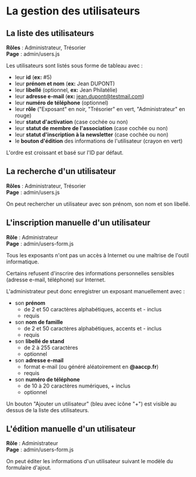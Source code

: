 # La gestion des utilisateurs

## La liste des utilisateurs

**Rôles** : Administrateur, Trésorier<br />
**Page** : admin/users.js

Les utilisateurs sont listés sous forme de tableau avec :

- leur **id** (**ex:** #5)
- leur **prénom et nom** (**ex:** Jean DUPONT)
- leur **libellé** (optionnel, **ex:** Jean Philatélie)
- leur **adresse e-mail** (**ex:** jean.dupont@testmail.com)
- leur **numéro de téléphone** (optionnel)
- leur **rôle** ("Exposant" en noir, "Trésorier" en vert, "Administrateur" en rouge)
- leur **statut d'activation** (case cochée ou non)
- leur **statut de membre de l'association** (case cochée ou non)
- leur **statut d'inscription à la newsletter** (case cochée ou non)
- le **bouton d'édition** des informations de l'utilisateur (crayon en vert)

L'ordre est croissant et basé sur l'ID par défaut.

## La recherche d'un utilisateur

**Rôles** : Administrateur, Trésorier<br />
**Page** : admin/users.js

On peut rechercher un utilisateur avec son prénom, son nom et son libellé.

## L'inscription manuelle d'un utilisateur

**Rôle** : Administrateur<br />
**Page** : admin/users-form.js

Tous les exposants n'ont pas un accès à Internet ou une maîtrise de l'outil informatique.

Certains refusent d'inscrire des informations personnelles sensibles (adresse e-mail, téléphone) sur Internet.

L'administrateur peut donc enregistrer un exposant manuellement avec :

- son **prénom**
  - de 2 et 50 caractères alphabétiques, accents et - inclus
  - requis
- son **nom de famille**
  - de 2 et 50 caractères alphabétiques, accents et - inclus
  - requis
- son **libellé de stand**
  - de 2 à 255 caractères
  - optionnel
- son **adresse e-mail**
  - format e-mail (ou généré aléatoirement en **@aaccp.fr**)
  - requis
- son **numéro de téléphone**
  - de 10 à 20 caractères numériques, + inclus
  - optionnel

Un bouton "Ajouter un utilisateur" (bleu avec icône "+") est visible au dessus de la liste des utilisateurs.

## L'édition manuelle d'un utilisateur

**Rôle** : Administrateur<br />
**Page** : admin/users-form.js

On peut éditer les informations d'un utilisateur suivant le modèle du formulaire d'ajout.